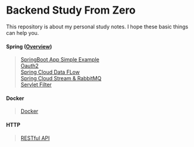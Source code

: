 # Backend Study From Zero
This repository is about my personal study notes. I hope these basic things can help you.

#### Spring ([Overview](https://github.com/6eyu/Backend-Study-From-Zero/blob/master/Spring/Overview.md))
>[SpringBoot App Simple Example](https://github.com/6eyu/Backend-Study-From-Zero/blob/master/Spring/SpringBootApp.md)
<br>[Oauth2](https://github.com/6eyu/Backend-Study-From-Zero/blob/master/Spring/oauth2%26security.md)
<br>[Spring Cloud Data FLow](https://github.com/6eyu/Backend-Study-From-Zero/blob/master/Spring/SpringCloudDataFLow.md)
<br>[Spring Cloud Stream & RabbitMQ](https://github.com/6eyu/Backend-Study-From-Zero/blob/master/Spring/SpringCloudStream.md)
<br>[Servlet Filter](https://github.com/6eyu/Backend-Study-From-Zero/blob/master/Spring/Servlet%20Filter.md)

#### Docker
>[Docker](https://github.com/6eyu/Backend-Study-From-Zero/blob/master/Docker.md)

#### HTTP
>[RESTful API](https://github.com/6eyu/Backend-Study-From-Zero/blob/master/Basic%20Knowledge/RESTful%20API.md)

